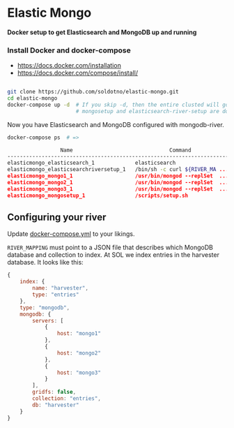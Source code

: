 # Elastic Mongo
**Docker setup to get Elasticsearch and MongoDB up and running**



### Install Docker and docker-compose

* https://docs.docker.com/installation
* https://docs.docker.com/compose/install/

```bash

git clone https://github.com/soldotno/elastic-mongo.git
cd elastic-mongo
docker-compose up -d  # If you skip -d, then the entire clusted will go down when
                      # mongosetup and elasticsearch-river-setup are done.
```

Now you have Elasticsearch and MongoDB configured with mongodb-river.

```bash
docker-compose ps  # =>

                 Name                               Command               State                        Ports
---------------------------------------------------------------------------------------------------------------------------------
elasticmongo_elasticsearch_1             elasticsearch                    Up       0.0.0.0:9200->9200/tcp, 0.0.0.0:9300->9300/tcp
elasticmongo_elasticsearchriversetup_1   /bin/sh -c curl ${RIVER_MA ...   Exit 0
elasticmongo_mongo1_1                    /usr/bin/mongod --replSet  ...   Up       0.0.0.0:27017->27017/tcp
elasticmongo_mongo2_1                    /usr/bin/mongod --replSet  ...   Up       0.0.0.0:27018->27017/tcp
elasticmongo_mongo3_1                    /usr/bin/mongod --replSet  ...   Up       0.0.0.0:27019->27017/tcp
elasticmongo_mongosetup_1                /scripts/setup.sh                Exit 0
```

## Configuring your river
Update [docker-compose.yml](https://github.com/soldotno/elastic-mongo/blob/master/docker-compose.yml) to your likings.

`RIVER_MAPPING` must point to a JSON file that describes which MongoDB database and collection to index.
At SOL we index entries in the harvester database. It looks like this:

```javascript
{
    index: {
        name: "harvester",
        type: "entries"
    },
    type: "mongodb",
    mongodb: {
        servers: [
            {
                host: "mongo1"
            },
            {
                host: "mongo2"
            },
            {
                host: "mongo3"
            }
        ],
        gridfs: false,
        collection: "entries",
        db: "harvester"
    }
}
```
